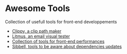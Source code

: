 # Awesome Tools
Collection of usefull tools for front-end developpements


* [Clippy, a clip path maker](http://bennettfeely.com/clippy/)
* [Litmus, an email visual tester](https://litmus.com/)
* [Collection of tools for front-end performances](https://css-tricks.com/performance-tools/)
* [Sibbell, tools to be aware about dependencies updates](https://sibbell.com/about/)
